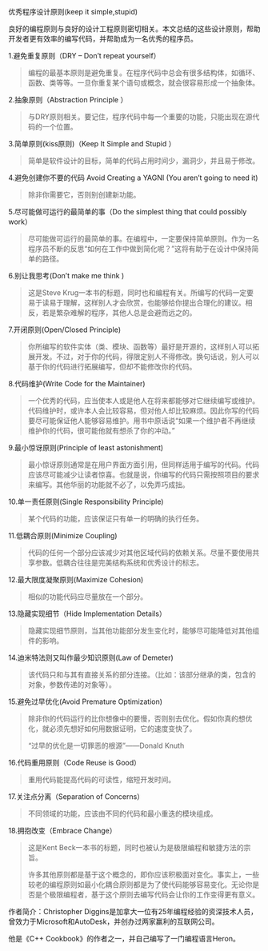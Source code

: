 优秀程序设计原则(keep it simple,stupid)

良好的编程原则与良好的设计工程原则密切相关。本文总结的这些设计原则，帮助开发者更有效率的编写代码，并帮助成为一名优秀的程序员。

1.避免重复原则（DRY – Don’t repeat yourself）

> 编程的最基本原则是避免重复。在程序代码中总会有很多结构体，如循环、函数、类等等。一旦你重复某个语句或概念，就会很容易形成一个抽象体。

2.抽象原则（Abstraction Principle ）

> 与DRY原则相关。要记住，程序代码中每一个重要的功能，只能出现在源代码的一个位置。

3.简单原则(kiss原则)（Keep It Simple and Stupid ）

> 简单是软件设计的目标，简单的代码占用时间少，漏洞少，并且易于修改。

4.避免创建你不要的代码 Avoid Creating a YAGNI (You aren’t going to need it)

> 除非你需要它，否则别创建新功能。

5.尽可能做可运行的最简单的事（Do the simplest thing that could possibly work）

> 尽可能做可运行的最简单的事。在编程中，一定要保持简单原则。作为一名程序员不断的反思“如何在工作中做到简化呢？”这将有助于在设计中保持简单的路径。

6.别让我思考(Don’t make me think )

> 这是Steve Krug一本书的标题，同时也和编程有关。所编写的代码一定要易于读易于理解，这样别人才会欣赏，也能够给你提出合理化的建议。相反，若是繁杂难解的程序，其他人总是会避而远之的。

7.开闭原则(Open/Closed Principle)

> 你所编写的软件实体（类、模块、函数等）最好是开源的，这样别人可以拓展开发。不过，对于你的代码，得限定别人不得修改。换句话说，别人可以基于你的代码进行拓展编写，但却不能修改你的代码。

8.代码维护(Write Code for the Maintainer)

> 一个优秀的代码，应当使本人或是他人在将来都能够对它继续编写或维护。代码维护时，或许本人会比较容易，但对他人却比较麻烦。因此你写的代码要尽可能保证他人能够容易维护。用书中原话说“如果一个维护者不再继续维护你的代码，很可能他就有想杀了你的冲动。”

9.最小惊讶原则(Principle of least astonishment)

> 最小惊讶原则通常是在用户界面方面引用，但同样适用于编写的代码。代码应该尽可能减少让读者惊喜。也就是说，你编写的代码只需按照项目的要求来编写。其他华丽的功能就不必了，以免弄巧成拙。

10.单一责任原则(Single Responsibility Principle) 

> 某个代码的功能，应该保证只有单一的明确的执行任务。

11.低耦合原则(Minimize Coupling)

> 代码的任何一个部分应该减少对其他区域代码的依赖关系。尽量不要使用共享参数。低耦合往往是完美结构系统和优秀设计的标志。

12.最大限度凝聚原则(Maximize Cohesion)

> 相似的功能代码应尽量放在一个部分。

13.隐藏实现细节（Hide Implementation Details）

> 隐藏实现细节原则，当其他功能部分发生变化时，能够尽可能降低对其他组件的影响。

14.迪米特法则又叫作最少知识原则(Law of Demeter)

> 该代码只和与其有直接关系的部分连接。（比如：该部分继承的类，包含的对象，参数传递的对象等）。

15.避免过早优化(Avoid Premature Optimization)

> 除非你的代码运行的比你想像中的要慢，否则别去优化。假如你真的想优化，就必须先想好如何用数据证明，它的速度变快了。
> 
> “过早的优化是一切罪恶的根源”——Donald Knuth

16.代码重用原则（Code Reuse is Good） 

> 重用代码能提高代码的可读性，缩短开发时间。

17.关注点分离（Separation of Concerns）

> 不同领域的功能，应该由不同的代码和最小重迭的模块组成。

18.拥抱改变（Embrace Change）

> 这是Kent Beck一本书的标题，同时也被认为是极限编程和敏捷方法的宗旨。
> 
> 许多其他原则都是基于这个概念的，即你应该积极面对变化。事实上，一些较老的编程原则如最小化耦合原则都是为了使代码能够容易变化。无论你是否是个极限编程者，基于这个原则去编写代码会让你的工作变得更有意义。
> 
作者简介：Christopher Diggins是加拿大一位有25年编程经验的资深技术人员，曾效力于Microsoft和AutoDesk，并创办过两家赢利的互联网公司。

他是《C++ Cookbook》的作者之一，并自己编写了一门编程语言Heron。
